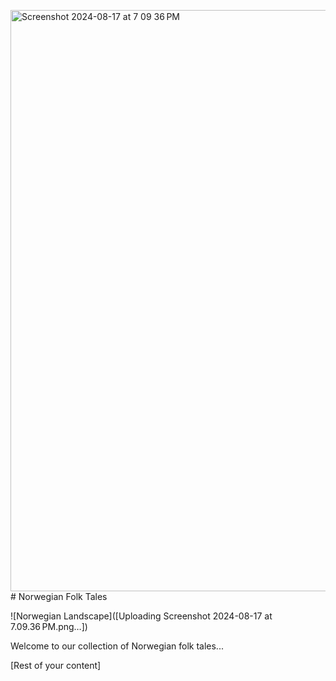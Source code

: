 <img width="930" alt="Screenshot 2024-08-17 at 7 09 36 PM" src="https://github.com/user-attachments/assets/f5386abb-14ec-43be-8902-b3c23575aaa0"># Norwegian Folk Tales

![Norwegian Landscape]([Uploading Screenshot 2024-08-17 at 7.09.36 PM.png…])


Welcome to our collection of Norwegian folk tales...

[Rest of your content]
